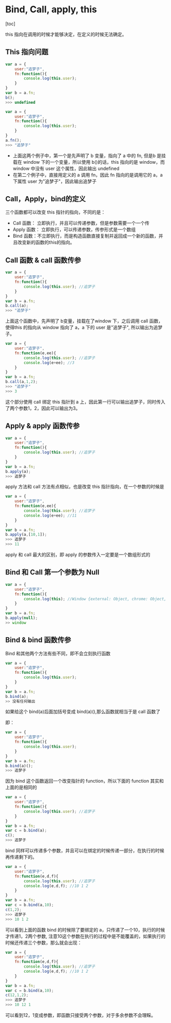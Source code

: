 # Bind, Call, apply, this

[toc]

this 指向在调用的时候才能够决定，在定义的时候无法确定。

## This 指向问题

```javascript
var a = {
    user:"追梦子",
    fn:function(){
        console.log(this.user);
    }
}
var b = a.fn;
b();
>>> undefined

```

```javascript
var a = {
    user:"追梦子",
    fn:function(){
        console.log(this.user);
    }
}
a.fn();
>>> "追梦子"
```

* 上面这两个例子中，第一个是先声明了 b 变量，指向了 a 中的 fn, 但是b 是挂载在 window 下的一个变量，所以使用 b()的话，this 指向的是 window，而 window 中没有 user 这个属性，因此输出 undefined
* 在第二个例子中，直接用定义的 a 调用 fn，因此 fn 指向的是调用它的 a，a 下属性 user 为"追梦子"，因此输出追梦子



## Call，Apply，bind的定义

三个函数都可以改变 this 指针的指向，不同的是：

* Call 函数： 立即执行，并且可以传递参数，但是参数需要一个一个传
* Apply 函数： 立即执行，可以传递参数，传参形式是一个数组
* Bind 函数：不立即执行，而是构造函数直接复制并返回成一个新的函数，并且改变新的函数的this的指向。



## Call 函数 & call 函数传参

```javascript
var a = {
    user:"追梦子",
    fn:function(){
        console.log(this.user); //追梦子
    }
}
var b = a.fn;
b.call(a);
>>> "追梦子"
```

上面这个函数中，先声明了 b变量，挂载在了window 下，之后调用 call 函数，使得this 的指向从 window 指向了 a，a 下的 user 是"追梦子", 所以输出为追梦子。

```javascript
var a = {
    user:"追梦子",
    fn:function(e,ee){
        console.log(this.user); //追梦子
        console.log(e+ee); //3
    }
}
var b = a.fn;
b.call(a,1,2);
>>> "追梦子"
>>> 3
```

这个部分使用 call 绑定 this 指针到 a 上，因此第一行可以输出追梦子，同时传入了两个参数1，2，因此可以输出为3。



## Apply & apply 函数传参

```javascript
var a = {
    user:"追梦子",
    fn:function(){
        console.log(this.user); //追梦子
    }
}
var b = a.fn;
b.apply(a);
>>> 追梦子
```

apply 方法和 call 方法有点相似，也是改变 this 指针指向，在一个参数的时候是

```javascript
var a = {
    user:"追梦子",
    fn:function(e,ee){
        console.log(this.user); //追梦子
        console.log(e+ee); //11
    }
}
var b = a.fn;
b.apply(a,[10,1]);
>>> 追梦子
>>> 11
```

apply 和 call 最大的区别，即 apply 的参数传入一定要是一个数组形式的

## Bind 和 Call 第一个参数为 Null

```javascript
var a = {
    user:"追梦子",
    fn:function(){
        console.log(this); //Window {external: Object, chrome: Object, document: document, a: Object, speechSynthesis: SpeechSynthesis…}
    }
}
var b = a.fn;
b.apply(null);
>> window
```





## Bind & bind 函数传参

Bind 和其他两个方法有些不同，即不会立刻执行函数

```javascript
var a = {
    user:"追梦子",
    fn:function(){
        console.log(this.user);
    }
}
var b = a.fn;
b.bind(a);
>> 没有任何输出
```

如果给这个 bind(a)后面加括号变成 bind(a)(),那么函数就相当于是 call 函数了

即：

```javascript
var a = {
    user:"追梦子",
    fn:function(){
        console.log(this.user);
    }
}
var b = a.fn;
b.bind(a)();
>>> 追梦子
```

因为 bind 这个函数返回一个改变指针的 function，所以下面的 function 其实和上面的是相同的

```javascript
var a = {
    user:"追梦子",
    fn:function(){
        console.log(this.user); //追梦子
    }
}
var b = a.fn;
var c = b.bind(a);
c();
>>> 追梦子
```

bind 同样可以传递多个参数，并且可以在绑定的时候传递一部分，在执行的时候再传递剩下的。

```javascript
var a = {
    user:"追梦子",
    fn:function(e,d,f){
        console.log(this.user); //追梦子
        console.log(e,d,f); //10 1 2
    }
}
var b = a.fn;
var c = b.bind(a,10);
c(1,2);
>>> 追梦子
>>> 10 1 2
```

可以看到上面的函数 bind 的时候除了要绑定的 a，只传递了一个10，执行的时候才传递1，2两个参数, 注意10这个参数在执行的过程中是不能覆盖的，如果执行的时候还传递三个参数，那么就会出现：

```javascript
var a = {
    user:"追梦子",
    fn:function(e,d,f){
        console.log(this.user); //追梦子
        console.log(e,d,f); //10 1 2
    }
}
var b = a.fn;
var c = b.bind(a,10);
c(12,1,2);
>>> 追梦子
>>> 10 12 1
```

可以看到12，1变成参数，即函数只接受两个参数，对于多余参数不会理睬。

